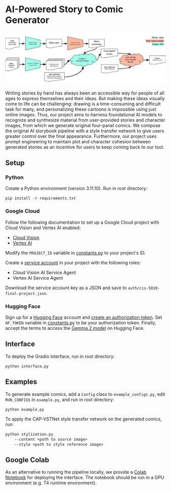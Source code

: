 # AI-Powered Story to Comic Generator


![](assets/pipeline.jpg)

Writing stories by hand has always been an accessible way for people of all ages to express themselves and their ideas. But making these ideas visually come to life can be challenging: drawing is a time-consuming and difficult task for many, and personalizing these cartoons is impossible using just online images. Thus, our project aims to harness foundational AI models to recognize and synthesize material from user-provided stories and character images, from which we generate original four-panel comics. We compose the original AI storybook pipeline with a style transfer network to give users greater control over the final appearance. Furthermore, our project uses prompt engineering to maintain plot and character cohesion between generated stories as an incentive for users to keep coming back to our tool.

## Setup
### Python
Create a Python environment (version 3.11.10).
Run in root directory:
```
pip install -r requirements.txt
```

### Google Cloud 
Follow the following documentation to set up a Google Cloud project with Cloud Vision and Vertex AI enabled:
* [Cloud Vision](https://cloud.google.com/vision/docs/setup)
* [Vertex AI](https://cloud.google.com/vertex-ai/docs/start/cloud-environment)

Modify the `PROJECT_ID` variable in [constants.py](constants.py) to your project's ID.

Create a [service account](https://cloud.google.com/iam/docs/service-accounts-create) in your project with the following roles:
* Cloud Vision AI Service Agent
* Vertex AI Service Agent

Download the service account key as a JSON and save to `auth/cis-5810-final-project.json`.

### Hugging Face

Sign up for a [Hugging Face](https://huggingface.co/login) account and [create an authorization token](https://huggingface.co/docs/hub/en/security-tokens).
Set `HF_TOKEN` variable in [constants.py](constants.py) to be your authorization token.
Finally, accept the terms to access the [Gemma 2 model](https://huggingface.co/google/gemma-2-2b) on Hugging Face.

## Interface
To deploy the Gradio interface, run in root directory:
```
python interface.py
```

## Examples
To generate example comics, add a `Config` class to `example_configs.py`, edit `RUN_CONFIGS` in `example.py`, and run in root directory:
```
python example.py
```

To apply the CAP-VSTNet style transfer network on the generated comics, run:
```
python stylization.py
    --content <path to source image>
    --style <path to style reference image>
```

## Google Colab
As an alternative to running the pipeline locally, we provide a [Colab Notebook](https://colab.research.google.com/drive/1Hy4dq6f8ijUneZoDJHxTeda40wqmx903?usp=sharing) for deploying the interface. The notebook should be run in a GPU environment (e.g. T4 runtime environment).